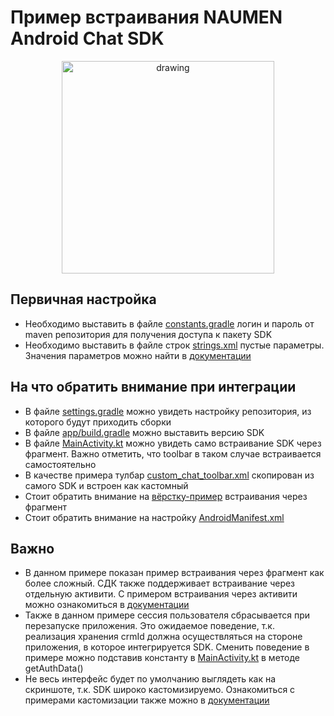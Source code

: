 # Пример встраивания NAUMEN Android Chat SDK 

<p align="center">
<img src="https://i.ibb.co/TDy1R7B/Screenshot-20221115-101254.png" alt="drawing" width="340"/>
</p>

## Первичная настройка
- Необходимо выставить в файле [constants.gradle](https://github.com/nauphone/Android-chat-SDK-integration-example/blob/master/constants.gradle) логин и пароль от maven репозитория для получения доступа к пакету SDK
- Необходимо выставить в файле строк [strings.xml](https://github.com/nauphone/Android-chat-SDK-integration-example/blob/master/app/src/main/res/values/strings.xml) пустые параметры. Значения параметров можно найти в [документации](https://callcenter.naumen.ru/docs/ru/ncc76/ncc/web/ncc.htm#Integration/MobileSDK_Chat/MobileSDK_Android/MobileSDK_Android_Parameters.htm%3FTocPath%3D%25D0%2598%25D0%25BD%25D1%2582%25D0%25B5%25D0%25B3%25D1%2580%25D0%25B0%25D1%2586%25D0%25B8%25D0%25BE%25D0%25BD%25D0%25BD%25D1%258B%25D0%25B5%2520%25D0%25B2%25D0%25BE%25D0%25B7%25D0%25BC%25D0%25BE%25D0%25B6%25D0%25BD%25D0%25BE%25D1%2581%25D1%2582%25D0%25B8%7CSDK%2520%25D0%25B4%25D0%25BB%25D1%258F%2520%25D0%25B8%25D0%25BD%25D1%2582%25D0%25B5%25D0%25B3%25D1%2580%25D0%25B0%25D1%2586%25D0%25B8%25D0%25B8%2520NCC-%25D1%2587%25D0%25B0%25D1%2582%25D0%25B0%2520%25D0%25B2%2520%25D0%25BC%25D0%25BE%25D0%25B1%25D0%25B8%25D0%25BB%25D1%258C%25D0%25BD%25D1%258B%25D0%25B5%2520%25D0%25BF%25D1%2580%25D0%25B8%25D0%25BB%25D0%25BE%25D0%25B6%25D0%25B5%25D0%25BD%25D0%25B8%25D1%258F%7CNCC-%25D1%2587%25D0%25B0%25D1%2582%2520Android%2520SDK%7C_____4)

## На что обратить внимание при интеграции
- В файле [settings.gradle](https://github.com/nauphone/Android-chat-SDK-integration-example/blob/master/settings.gradle) можно увидеть настройку репозитория, из которого будут приходить сборки
- В файле [app/build.gradle](https://github.com/nauphone/Android-chat-SDK-integration-example/blob/master/app/build.gradle) можно выставить версию SDK
- В файле [MainActivity.kt](https://github.com/nauphone/Android-chat-SDK-integration-example/blob/master/app/src/main/java/ru/naumen/android_chat_sdk_example/MainActivity.kt) можно увидеть само встраивание SDK через фрагмент. Важно отметить, что toolbar в таком случае встраивается самостоятельно
- В качестве примера тулбар [custom_chat_toolbar.xml](https://github.com/nauphone/Android-chat-SDK-integration-example/blob/master/app/src/main/res/layout/custom_chat_toolbar.xml) скопирован из самого SDK и встроен как кастомный
- Стоит обратить внимание на [вёрстку-пример](https://github.com/nauphone/Android-chat-SDK-integration-example/blob/master/app/src/main/res/layout/activity_main.xml) встраивания через фрагмент 
- Стоит обратить внимание на настройку [AndroidManifest.xml](https://github.com/nauphone/Android-chat-SDK-integration-example/blob/master/app/src/main/AndroidManifest.xml)

## Важно
- В данном примере показан пример встраивания через фрагмент как более сложный. СДК также поддерживает встраивание через отдельную активити. С примером встраивания через активити можно ознакомиться в [документации](https://callcenter.naumen.ru/docs/ru/ncc76/ncc/web/ncc.htm#Integration/MobileSDK_Chat/MobileSDK_Android/MobileSDK_Android_Add_To_App.htm%3FTocPath%3D%25D0%2598%25D0%25BD%25D1%2582%25D0%25B5%25D0%25B3%25D1%2580%25D0%25B0%25D1%2586%25D0%25B8%25D0%25BE%25D0%25BD%25D0%25BD%25D1%258B%25D0%25B5%2520%25D0%25B2%25D0%25BE%25D0%25B7%25D0%25BC%25D0%25BE%25D0%25B6%25D0%25BD%25D0%25BE%25D1%2581%25D1%2582%25D0%25B8%7CSDK%2520%25D0%25B4%25D0%25BB%25D1%258F%2520%25D0%25B8%25D0%25BD%25D1%2582%25D0%25B5%25D0%25B3%25D1%2580%25D0%25B0%25D1%2586%25D0%25B8%25D0%25B8%2520NCC-%25D1%2587%25D0%25B0%25D1%2582%25D0%25B0%2520%25D0%25B2%2520%25D0%25BC%25D0%25BE%25D0%25B1%25D0%25B8%25D0%25BB%25D1%258C%25D0%25BD%25D1%258B%25D0%25B5%2520%25D0%25BF%25D1%2580%25D0%25B8%25D0%25BB%25D0%25BE%25D0%25B6%25D0%25B5%25D0%25BD%25D0%25B8%25D1%258F%7CNCC-%25D1%2587%25D0%25B0%25D1%2582%2520Android%2520SDK%7C_____2) 
- Также в данном примере сессия пользователя сбрасывается при перезапуске приложения. Это ожидаемое поведение, т.к. реализация хранения crmId должна осуществляться на стороне приложения, в которое интегрируется SDK. Сменить поведение в примере можно подставив константу в [MainActivity.kt](https://github.com/nauphone/Android-chat-SDK-integration-example/blob/master/app/src/main/java/ru/naumen/android_chat_sdk_example/MainActivity.kt) в методе getAuthData()
- Не весь интерфейс будет по умолчанию выглядеть как на скриншоте, т.к. SDK широко кастомизируемо. Ознакомиться с примерами кастомизации также можно в [документации](https://callcenter.naumen.ru/docs/ru/ncc76/ncc/web/ncc.htm#Integration/MobileSDK_Chat/MobileSDK_Android/MobileSDK_Android_View.htm%3FTocPath%3D%25D0%2598%25D0%25BD%25D1%2582%25D0%25B5%25D0%25B3%25D1%2580%25D0%25B0%25D1%2586%25D0%25B8%25D0%25BE%25D0%25BD%25D0%25BD%25D1%258B%25D0%25B5%2520%25D0%25B2%25D0%25BE%25D0%25B7%25D0%25BC%25D0%25BE%25D0%25B6%25D0%25BD%25D0%25BE%25D1%2581%25D1%2582%25D0%25B8%7CSDK%2520%25D0%25B4%25D0%25BB%25D1%258F%2520%25D0%25B8%25D0%25BD%25D1%2582%25D0%25B5%25D0%25B3%25D1%2580%25D0%25B0%25D1%2586%25D0%25B8%25D0%25B8%2520NCC-%25D1%2587%25D0%25B0%25D1%2582%25D0%25B0%2520%25D0%25B2%2520%25D0%25BC%25D0%25BE%25D0%25B1%25D0%25B8%25D0%25BB%25D1%258C%25D0%25BD%25D1%258B%25D0%25B5%2520%25D0%25BF%25D1%2580%25D0%25B8%25D0%25BB%25D0%25BE%25D0%25B6%25D0%25B5%25D0%25BD%25D0%25B8%25D1%258F%7CNCC-%25D1%2587%25D0%25B0%25D1%2582%2520Android%2520SDK%7C%25D0%259D%25D0%25B0%25D1%2581%25D1%2582%25D1%2580%25D0%25BE%25D0%25B9%25D0%25BA%25D0%25B0%2520%25D0%25B2%25D0%25BD%25D0%25B5%25D1%2588%25D0%25BD%25D0%25B5%25D0%25B3%25D0%25BE%2520%25D0%25B2%25D0%25B8%25D0%25B4%25D0%25B0%2520NCC-%25D1%2587%25D0%25B0%25D1%2582%25D0%25B0%7C_____0)
